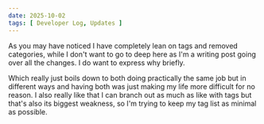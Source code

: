 ```yaml
---
date: 2025-10-02 
tags: [ Developer Log, Updates ]
---
```


As you may have noticed I have completely lean on tags and removed categories, while I don't want to go to deep here as I'm a writing post going over all the changes. I do want to express why briefly.

Which really just boils down to both doing practically the same job but in different ways and having both was just making my life more difficult for no reason. I also really like that I can branch out as much as like with tags but that's also its biggest weakness, so I'm trying to keep my tag list as minimal as possible.